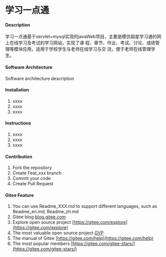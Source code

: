 # 学习一点通

#### Description
学习一点通基于servlet+mysql实现的javaWeb项目，主要是模仿超星学习通的网上在线学习及考试的学习网站，实现了课 程、章节、作业、考试、讨论、成绩管理等模块应用，适用于学校学生与老师在线学习与交 流，便于老师在线管理学生。

#### Software Architecture
Software architecture description

#### Installation

1.  xxxx
2.  xxxx
3.  xxxx

#### Instructions

1.  xxxx
2.  xxxx
3.  xxxx

#### Contribution

1.  Fork the repository
2.  Create Feat_xxx branch
3.  Commit your code
4.  Create Pull Request


#### Gitee Feature

1.  You can use Readme\_XXX.md to support different languages, such as Readme\_en.md, Readme\_zh.md
2.  Gitee blog [blog.gitee.com](https://blog.gitee.com)
3.  Explore open source project [https://gitee.com/explore](https://gitee.com/explore)
4.  The most valuable open source project [GVP](https://gitee.com/gvp)
5.  The manual of Gitee [https://gitee.com/help](https://gitee.com/help)
6.  The most popular members  [https://gitee.com/gitee-stars/](https://gitee.com/gitee-stars/)
